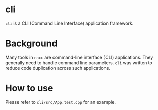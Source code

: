 # cli

`cli` is a CLI (Command Line Interface) application framework.

# Background

Many tools in `nncc` are command-line interface (CLI) applications. They generally need to handle command line parameters.
`cli` was written to reduce code duplication across such applications.


# How to use

Please refer to `cli/src/App.test.cpp` for an example.
